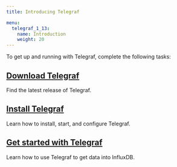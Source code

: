 ```yaml
---
title: Introducing Telegraf

menu:
  telegraf_1_13:
    name: Introduction
    weight: 20
---
```


To get up and running with Telegraf, complete the following tasks:

## [Download Telegraf](https://portal.influxdata.com/downloads)

Find the latest release of Telegraf.

## [Install Telegraf](/telegraf/v1.13/introduction/installation/)

Learn how to install, start, and configure Telegraf.

## [Get started with Telegraf](/telegraf/v1.13/introduction/getting-started/)

Learn how to use Telegraf to get data into InfluxDB.
